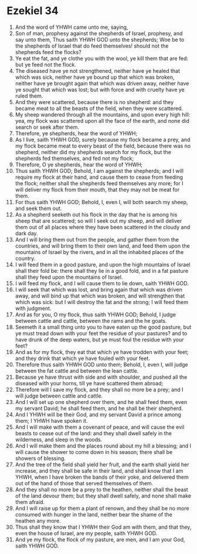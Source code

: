 ﻿# Ezekiel 34
1. And the word of YHWH came unto me, saying, 
2. Son of man, prophesy against the shepherds of Israel, prophesy, and say unto them, Thus saith YHWH GOD unto the shepherds; Woe be to the shepherds of Israel that do feed themselves! should not the shepherds feed the flocks? 
3. Ye eat the fat, and ye clothe you with the wool, ye kill them that are fed: but ye feed not the flock. 
4. The diseased have ye not strengthened, neither have ye healed that which was sick, neither have ye bound up that which was broken, neither have ye brought again that which was driven away, neither have ye sought that which was lost; but with force and with cruelty have ye ruled them. 
5. And they were scattered, because there is no shepherd: and they became meat to all the beasts of the field, when they were scattered. 
6. My sheep wandered through all the mountains, and upon every high hill: yea, my flock was scattered upon all the face of the earth, and none did search or seek after them. 
7.  Therefore, ye shepherds, hear the word of YHWH; 
8. As I live, saith YHWH GOD, surely because my flock became a prey, and my flock became meat to every beast of the field, because there was no shepherd, neither did my shepherds search for my flock, but the shepherds fed themselves, and fed not my flock; 
9. Therefore, O ye shepherds, hear the word of YHWH; 
10. Thus saith YHWH GOD; Behold, I am against the shepherds; and I will require my flock at their hand, and cause them to cease from feeding the flock; neither shall the shepherds feed themselves any more; for I will deliver my flock from their mouth, that they may not be meat for them. 
11.  For thus saith YHWH GOD; Behold, I, even I, will both search my sheep, and seek them out. 
12. As a shepherd seeketh out his flock in the day that he is among his sheep that are scattered; so will I seek out my sheep, and will deliver them out of all places where they have been scattered in the cloudy and dark day. 
13. And I will bring them out from the people, and gather them from the countries, and will bring them to their own land, and feed them upon the mountains of Israel by the rivers, and in all the inhabited places of the country. 
14. I will feed them in a good pasture, and upon the high mountains of Israel shall their fold be: there shall they lie in a good fold, and in a fat pasture shall they feed upon the mountains of Israel. 
15. I will feed my flock, and I will cause them to lie down, saith YHWH GOD. 
16. I will seek that which was lost, and bring again that which was driven away, and will bind up that which was broken, and will strengthen that which was sick: but I will destroy the fat and the strong; I will feed them with judgment. 
17. And as for you, O my flock, thus saith YHWH GOD; Behold, I judge between cattle and cattle, between the rams and the he goats. 
18. Seemeth it a small thing unto you to have eaten up the good pasture, but ye must tread down with your feet the residue of your pastures? and to have drunk of the deep waters, but ye must foul the residue with your feet? 
19. And as for my flock, they eat that which ye have trodden with your feet; and they drink that which ye have fouled with your feet. 
20.  Therefore thus saith YHWH GOD unto them; Behold, I, even I, will judge between the fat cattle and between the lean cattle. 
21. Because ye have thrust with side and with shoulder, and pushed all the diseased with your horns, till ye have scattered them abroad; 
22. Therefore will I save my flock, and they shall no more be a prey; and I will judge between cattle and cattle. 
23. And I will set up one shepherd over them, and he shall feed them, even my servant David; he shall feed them, and he shall be their shepherd. 
24. And I YHWH will be their God, and my servant David a prince among them; I YHWH have spoken it. 
25. And I will make with them a covenant of peace, and will cause the evil beasts to cease out of the land: and they shall dwell safely in the wilderness, and sleep in the woods. 
26. And I will make them and the places round about my hill a blessing; and I will cause the shower to come down in his season; there shall be showers of blessing. 
27. And the tree of the field shall yield her fruit, and the earth shall yield her increase, and they shall be safe in their land, and shall know that I am YHWH, when I have broken the bands of their yoke, and delivered them out of the hand of those that served themselves of them. 
28. And they shall no more be a prey to the heathen, neither shall the beast of the land devour them; but they shall dwell safely, and none shall make them afraid. 
29. And I will raise up for them a plant of renown, and they shall be no more consumed with hunger in the land, neither bear the shame of the heathen any more. 
30. Thus shall they know that I YHWH their God am with them, and that they, even the house of Israel, are my people, saith YHWH GOD. 
31. And ye my flock, the flock of my pasture, are men, and I am your God, saith YHWH GOD. 
